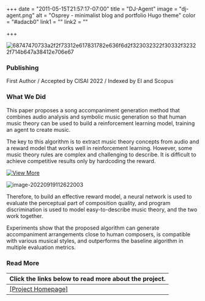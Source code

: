 +++
date = "2011-05-15T21:57:17-07:00"
title = "DJ-Agent"
image = "dj-agent.png"
alt = "Osprey - minimalist blog and portfolio Hugo theme"
color = "#adacb0"
link1 = ""
link2 = ""

+++

![68747470733a2f2f73312e617831782e636f6d2f323032322f30332f32322f714b647a38412e706e67](https://linton-pics.oss-cn-beijing.aliyuncs.com/uPic/68747470733a2f2f73312e617831782e636f6d2f323032322f30332f32322f714b647a38412e706e67.png)

### Publishing

First Author / Accepted by CISAI 2022 / Indexed by EI and Scopus

### What We Did

This paper proposes a song accompaniment generation method that combines audio analysis and symbolic music generation so that human music theory can be used to build a reinforcement learning model, training an agent to create music. 

The key to this algorithm is to extract music theory concepts from audio and a reward model that works well in reinforcement learning. However, some music theory rules are complex and challenging to describe. It is difficult to achieve competitive results only by hardcoding the reward. 

[![View More](https://linton-pics.oss-cn-beijing.aliyuncs.com/uPic/image-20220919112622003.png "See Detials")](https://markdown.com.cn)

![image-20220919112622003](https://linton-pics.oss-cn-beijing.aliyuncs.com/uPic/image-20220919112622003.png)

Therefore, to build an effective reward model, a neural network is used to evaluate the perceptual part of composition quality, and program discrimination is used to model easy-to-describe music theory, and the two work together. 

Experiments show that the proposed algorithm can generate accompaniment arrangements close to human composers, is compatible with various musical styles, and outperforms the baseline algorithm in multiple evaluation metrics.

### Read More

| Click the links below to read more about the project.        |
| ------------------------------------------------------------ |
| [[Project Homepage]](https://github.com/JustLinton/gatelligance) |

